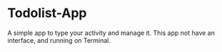 # Todolist-App
 A simple app to type your activity and manage it. This app not have an interface, and running on Terminal.
